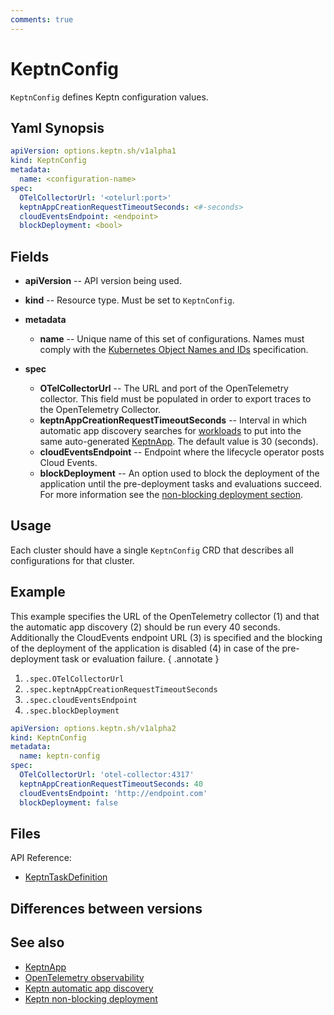 ```yaml
---
comments: true
---
```


# KeptnConfig

`KeptnConfig` defines Keptn configuration values.

## Yaml Synopsis

```yaml
apiVersion: options.keptn.sh/v1alpha1
kind: KeptnConfig
metadata:
  name: <configuration-name>
spec:
  OTelCollectorUrl: '<otelurl:port>'
  keptnAppCreationRequestTimeoutSeconds: <#-seconds>
  cloudEventsEndpoint: <endpoint>
  blockDeployment: <bool>
```

## Fields

* **apiVersion** -- API version being used.
* **kind** -- Resource type.
  Must be set to `KeptnConfig`.

* **metadata**
    * **name** -- Unique name of this set of configurations.
      Names must comply with the
      [Kubernetes Object Names and IDs](https://kubernetes.io/docs/concepts/overview/working-with-objects/names/#dns-subdomain-names)
      specification.

* **spec**
    * **OTelCollectorUrl** -- The URL and port of the OpenTelemetry collector.
      This field must be populated in order to export traces to the OpenTelemetry Collector.
    * **keptnAppCreationRequestTimeoutSeconds** --
      Interval in which automatic app discovery searches for [workloads](https://kubernetes.io/docs/concepts/workloads/)
      to put into the same auto-generated [KeptnApp](app.md).
      The default value is 30 (seconds).
    * **cloudEventsEndpoint** -- Endpoint where the lifecycle operator posts Cloud Events.
    * **blockDeployment** -- An option used to block the deployment of the application until the
      pre-deployment tasks and evaluations succeed.
      For more information see the
      [non-blocking deployment section](../../components/lifecycle-operator/keptn-non-blocking.md).

## Usage

Each cluster should have a single `KeptnConfig` CRD that describes all configurations for that cluster.

## Example

This example specifies the URL of the OpenTelemetry collector (1)
and that the automatic app discovery (2) should be run every 40 seconds.
Additionally the CloudEvents endpoint URL (3) is specified and the
blocking of the deployment of the application is disabled (4) in case
of the pre-deployment task or evaluation failure.
{ .annotate }

1. `.spec.OTelCollectorUrl`
2. `.spec.keptnAppCreationRequestTimeoutSeconds`
3. `.spec.cloudEventsEndpoint`
4. `.spec.blockDeployment`

```yaml
apiVersion: options.keptn.sh/v1alpha2
kind: KeptnConfig
metadata:
  name: keptn-config
spec:
  OTelCollectorUrl: 'otel-collector:4317'
  keptnAppCreationRequestTimeoutSeconds: 40
  cloudEventsEndpoint: 'http://endpoint.com'
  blockDeployment: false
```

## Files

API Reference:

* [KeptnTaskDefinition](../api-reference/lifecycle/v1beta1/index.md#keptntaskdefinition)

## Differences between versions

## See also

* [KeptnApp](./app.md)
* [OpenTelemetry observability](../../guides/otel.md)
* [Keptn automatic app discovery](../../guides/auto-app-discovery.md)
* [Keptn non-blocking deployment](../../components/lifecycle-operator/keptn-non-blocking.md)
